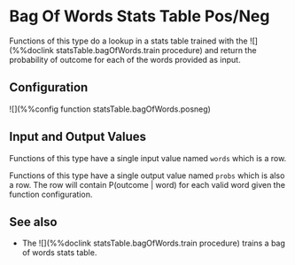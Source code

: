 # Bag Of Words Stats Table Pos/Neg

Functions of this type do a lookup in a stats table trained with the 
![](%%doclink statsTable.bagOfWords.train procedure) and return 
the probability of outcome for each of the words provided as input.

## Configuration

![](%%config function statsTable.bagOfWords.posneg)

## Input and Output Values

Functions of this type have a single input value named `words` which is a row.

Functions of this type have a single output value named `probs` which is also a row. 
The row will contain P(outcome | word) for each valid word given the function configuration.

## See also
* The ![](%%doclink statsTable.bagOfWords.train procedure) trains a bag of words stats table.

